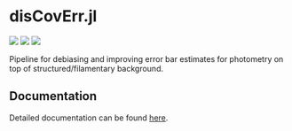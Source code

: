 # disCovErr.jl

[![][action-img]][action-url]
[![][docs-dev-img]][docs-dev-url]
[![][codecov-img]][codecov-url]

Pipeline for debiasing and improving error bar estimates for photometry on top of structured/filamentary background.

## Documentation

Detailed documentation can be found [here]([docs-dev-url]).

<!-- URLS -->
[action-img]: https://github.com/andrew-saydjari/disCovErr.jl/workflows/Unit%20test/badge.svg
[action-url]: https://github.com/andrew-saydjari/disCovErr.jl/actions

[docs-dev-img]: https://img.shields.io/badge/docs-dev-blue.svg
[docs-dev-url]: https://andrew-saydjari.github.io/disCovErr.jl/dev/

[codecov-img]: https://codecov.io/github/andrew-saydjari/disCovErr.jl/coverage.svg?branch=main
[codecov-url]: https://codecov.io/github/andrew-saydjari/disCovErr.jl?branch=main
